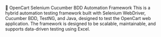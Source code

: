 🧪 OpenCart Selenium Cucumber BDD Automation Framework
This is a hybrid automation testing framework built with Selenium WebDriver, Cucumber BDD, TestNG, and Java, designed to test the OpenCart web application. The framework is designed to be scalable, maintainable, and supports data-driven testing using Excel.
